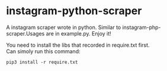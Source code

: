 # instagram-python-scraper
A instagram scraper wrote in python. Similar to instagram-php-scraper.Usages are in example.py. Enjoy it!

You need to install the libs that recorded in require.txt first.  
Can simoly run this command:  
```
pip3 install -r require.txt
```
